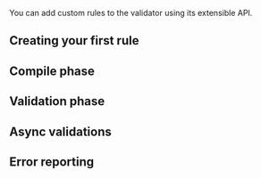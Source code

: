 You can add custom rules to the validator using its extensible API.

## Creating your first rule

## Compile phase

## Validation phase

## Async validations

## Error reporting
